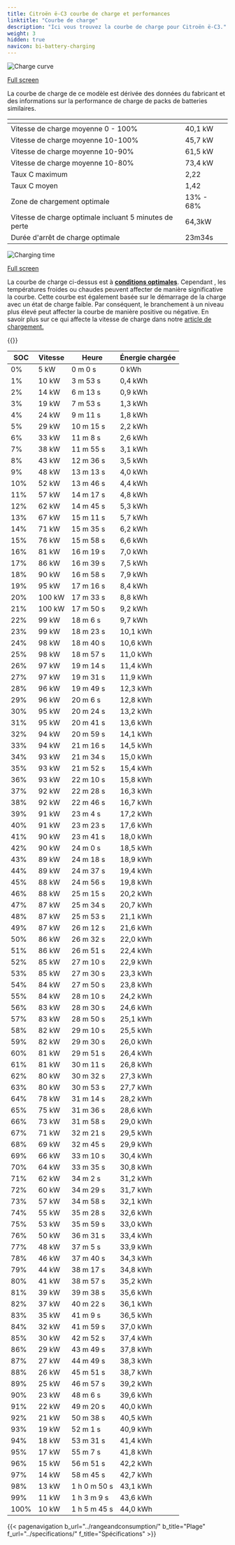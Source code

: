 ```yaml
---
title: Citroën ë-C3 courbe de charge et performances
linktitle: "Courbe de charge"
description: "Ici vous trouvez la courbe de charge pour Citroën ë-C3."
weight: 3
hidden: true
navicon: bi-battery-charging
---
```

<!-- markdownlint-disable MD033 -->
<!-- markdownlint-disable MD010 -->
<img src="/images/models/citroën/ë-c3/ë-c3/chargingcurve.svg" alt="Charge curve" class="img-fluid">

[Full screen](/images/models/citroën/ë-c3/ë-c3/chargingcurve.svg)


<div class="alert alert-primary" role="alert">
La courbe de charge de ce modèle est dérivée des données du fabricant et des informations sur la performance de charge de packs de batteries similaires.
</div>
<div class="table-responsive">
<table class="table table-striped border">
	<thead>
		<tr>
			<th>
			</th>
			<th>
			</th>
		</tr>
	</thead>
	<tbody>
		<tr>
			<td>
				Vitesse de charge moyenne 0 - 100%
			</td>
			<td>
				40,1 kW
			</td>
		</tr>
		<tr>
			<td>
				Vitesse de charge moyenne 10-100%
			</td>
			<td>
				45,7 kW
			</td>
		</tr>
		<tr>
			<td>
				Vitesse de charge moyenne 10-90%
			</td>
			<td>
				61,5 kW
			</td>
		</tr>
		<tr>
			<td>
				Vitesse de charge moyenne 10-80%
			</td>
			<td>
				73,4 kW
			</td>
		</tr>
		<tr>
			<td>
				Taux C maximum
			</td>
			<td>
				2,22
			</td>
		</tr>
		<tr>
			<td>
				Taux C moyen
			</td>
			<td>
				1,42
			</td>
		</tr>
		<tr>
			<td>
				Zone de chargement optimale
			</td>
			<td>
				13% - 68%
			</td>
		</tr>
		<tr>
			<td>
				Vitesse de charge optimale incluant 5 minutes de perte
			</td>
			<td>
				64,3kW
			</td>
		</tr>
		<tr>
			<td>
				Durée d'arrêt de charge optimale
			</td>
			<td>
				23m34s
			</td>
		</tr>
	</tbody>
</table>
</div>
<img src="/images/models/citroën/ë-c3/ë-c3/chargingtime.svg" alt="Charging time" class="img-fluid">

[Full screen](/images/models/citroën/ë-c3/ë-c3/chargingtime.svg)


La courbe de charge ci-dessus est à **[conditions optimales](../../../../../technology/battery/charging/#temperature)**. Cependant , les températures froides ou chaudes peuvent affecter de manière significative la courbe. Cette courbe est également basée sur le démarrage de la charge avec un état de charge faible. Par conséquent, le branchement à un niveau plus élevé peut affecter la courbe de manière positive ou négative. En savoir plus sur ce qui affecte la vitesse de charge dans notre [article de chargement.](../../../../../technology/battery/charging/)


{{<evkxdisplayaddarticle />}}
<div class="table-responsive">
<table class="table table-striped border">
	<thead>
		<tr>
			<th>
				SOC
			</th>
			<th>
				Vitesse
			</th>
			<th>
				Heure
			</th>
			<th>
				Énergie chargée
			</th>
		</tr>
	</thead>
	<tbody>
		<tr>
			<td>
				0%
			</td>
			<td>
				5 kW
			</td>
			<td>
				 0 m 0 s
			</td>
			<td>
				0 kWh
			</td>
		</tr>
		<tr>
			<td>
				1%
			</td>
			<td>
				10 kW
			</td>
			<td>
				 3 m 53 s
			</td>
			<td>
				0,4 kWh
			</td>
		</tr>
		<tr>
			<td>
				2%
			</td>
			<td>
				14 kW
			</td>
			<td>
				 6 m 13 s
			</td>
			<td>
				0,9 kWh
			</td>
		</tr>
		<tr>
			<td>
				3%
			</td>
			<td>
				19 kW
			</td>
			<td>
				 7 m 53 s
			</td>
			<td>
				1,3 kWh
			</td>
		</tr>
		<tr>
			<td>
				4%
			</td>
			<td>
				24 kW
			</td>
			<td>
				 9 m 11 s
			</td>
			<td>
				1,8 kWh
			</td>
		</tr>
		<tr>
			<td>
				5%
			</td>
			<td>
				29 kW
			</td>
			<td>
				 10 m 15 s
			</td>
			<td>
				2,2 kWh
			</td>
		</tr>
		<tr>
			<td>
				6%
			</td>
			<td>
				33 kW
			</td>
			<td>
				 11 m 8 s
			</td>
			<td>
				2,6 kWh
			</td>
		</tr>
		<tr>
			<td>
				7%
			</td>
			<td>
				38 kW
			</td>
			<td>
				 11 m 55 s
			</td>
			<td>
				3,1 kWh
			</td>
		</tr>
		<tr>
			<td>
				8%
			</td>
			<td>
				43 kW
			</td>
			<td>
				 12 m 36 s
			</td>
			<td>
				3,5 kWh
			</td>
		</tr>
		<tr>
			<td>
				9%
			</td>
			<td>
				48 kW
			</td>
			<td>
				 13 m 13 s
			</td>
			<td>
				4,0 kWh
			</td>
		</tr>
		<tr>
			<td>
				10%
			</td>
			<td>
				52 kW
			</td>
			<td>
				 13 m 46 s
			</td>
			<td>
				4,4 kWh
			</td>
		</tr>
		<tr>
			<td>
				11%
			</td>
			<td>
				57 kW
			</td>
			<td>
				 14 m 17 s
			</td>
			<td>
				4,8 kWh
			</td>
		</tr>
		<tr>
			<td>
				12%
			</td>
			<td>
				62 kW
			</td>
			<td>
				 14 m 45 s
			</td>
			<td>
				5,3 kWh
			</td>
		</tr>
		<tr>
			<td>
				13%
			</td>
			<td>
				67 kW
			</td>
			<td>
				 15 m 11 s
			</td>
			<td>
				5,7 kWh
			</td>
		</tr>
		<tr>
			<td>
				14%
			</td>
			<td>
				71 kW
			</td>
			<td>
				 15 m 35 s
			</td>
			<td>
				6,2 kWh
			</td>
		</tr>
		<tr>
			<td>
				15%
			</td>
			<td>
				76 kW
			</td>
			<td>
				 15 m 58 s
			</td>
			<td>
				6,6 kWh
			</td>
		</tr>
		<tr>
			<td>
				16%
			</td>
			<td>
				81 kW
			</td>
			<td>
				 16 m 19 s
			</td>
			<td>
				7,0 kWh
			</td>
		</tr>
		<tr>
			<td>
				17%
			</td>
			<td>
				86 kW
			</td>
			<td>
				 16 m 39 s
			</td>
			<td>
				7,5 kWh
			</td>
		</tr>
		<tr>
			<td>
				18%
			</td>
			<td>
				90 kW
			</td>
			<td>
				 16 m 58 s
			</td>
			<td>
				7,9 kWh
			</td>
		</tr>
		<tr>
			<td>
				19%
			</td>
			<td>
				95 kW
			</td>
			<td>
				 17 m 16 s
			</td>
			<td>
				8,4 kWh
			</td>
		</tr>
		<tr>
			<td>
				20%
			</td>
			<td>
				100 kW
			</td>
			<td>
				 17 m 33 s
			</td>
			<td>
				8,8 kWh
			</td>
		</tr>
		<tr>
			<td>
				21%
			</td>
			<td>
				100 kW
			</td>
			<td>
				 17 m 50 s
			</td>
			<td>
				9,2 kWh
			</td>
		</tr>
		<tr>
			<td>
				22%
			</td>
			<td>
				99 kW
			</td>
			<td>
				 18 m 6 s
			</td>
			<td>
				9,7 kWh
			</td>
		</tr>
		<tr>
			<td>
				23%
			</td>
			<td>
				99 kW
			</td>
			<td>
				 18 m 23 s
			</td>
			<td>
				10,1 kWh
			</td>
		</tr>
		<tr>
			<td>
				24%
			</td>
			<td>
				98 kW
			</td>
			<td>
				 18 m 40 s
			</td>
			<td>
				10,6 kWh
			</td>
		</tr>
		<tr>
			<td>
				25%
			</td>
			<td>
				98 kW
			</td>
			<td>
				 18 m 57 s
			</td>
			<td>
				11,0 kWh
			</td>
		</tr>
		<tr>
			<td>
				26%
			</td>
			<td>
				97 kW
			</td>
			<td>
				 19 m 14 s
			</td>
			<td>
				11,4 kWh
			</td>
		</tr>
		<tr>
			<td>
				27%
			</td>
			<td>
				97 kW
			</td>
			<td>
				 19 m 31 s
			</td>
			<td>
				11,9 kWh
			</td>
		</tr>
		<tr>
			<td>
				28%
			</td>
			<td>
				96 kW
			</td>
			<td>
				 19 m 49 s
			</td>
			<td>
				12,3 kWh
			</td>
		</tr>
		<tr>
			<td>
				29%
			</td>
			<td>
				96 kW
			</td>
			<td>
				 20 m 6 s
			</td>
			<td>
				12,8 kWh
			</td>
		</tr>
		<tr>
			<td>
				30%
			</td>
			<td>
				95 kW
			</td>
			<td>
				 20 m 24 s
			</td>
			<td>
				13,2 kWh
			</td>
		</tr>
		<tr>
			<td>
				31%
			</td>
			<td>
				95 kW
			</td>
			<td>
				 20 m 41 s
			</td>
			<td>
				13,6 kWh
			</td>
		</tr>
		<tr>
			<td>
				32%
			</td>
			<td>
				94 kW
			</td>
			<td>
				 20 m 59 s
			</td>
			<td>
				14,1 kWh
			</td>
		</tr>
		<tr>
			<td>
				33%
			</td>
			<td>
				94 kW
			</td>
			<td>
				 21 m 16 s
			</td>
			<td>
				14,5 kWh
			</td>
		</tr>
		<tr>
			<td>
				34%
			</td>
			<td>
				93 kW
			</td>
			<td>
				 21 m 34 s
			</td>
			<td>
				15,0 kWh
			</td>
		</tr>
		<tr>
			<td>
				35%
			</td>
			<td>
				93 kW
			</td>
			<td>
				 21 m 52 s
			</td>
			<td>
				15,4 kWh
			</td>
		</tr>
		<tr>
			<td>
				36%
			</td>
			<td>
				93 kW
			</td>
			<td>
				 22 m 10 s
			</td>
			<td>
				15,8 kWh
			</td>
		</tr>
		<tr>
			<td>
				37%
			</td>
			<td>
				92 kW
			</td>
			<td>
				 22 m 28 s
			</td>
			<td>
				16,3 kWh
			</td>
		</tr>
		<tr>
			<td>
				38%
			</td>
			<td>
				92 kW
			</td>
			<td>
				 22 m 46 s
			</td>
			<td>
				16,7 kWh
			</td>
		</tr>
		<tr>
			<td>
				39%
			</td>
			<td>
				91 kW
			</td>
			<td>
				 23 m 4 s
			</td>
			<td>
				17,2 kWh
			</td>
		</tr>
		<tr>
			<td>
				40%
			</td>
			<td>
				91 kW
			</td>
			<td>
				 23 m 23 s
			</td>
			<td>
				17,6 kWh
			</td>
		</tr>
		<tr>
			<td>
				41%
			</td>
			<td>
				90 kW
			</td>
			<td>
				 23 m 41 s
			</td>
			<td>
				18,0 kWh
			</td>
		</tr>
		<tr>
			<td>
				42%
			</td>
			<td>
				90 kW
			</td>
			<td>
				 24 m 0 s
			</td>
			<td>
				18,5 kWh
			</td>
		</tr>
		<tr>
			<td>
				43%
			</td>
			<td>
				89 kW
			</td>
			<td>
				 24 m 18 s
			</td>
			<td>
				18,9 kWh
			</td>
		</tr>
		<tr>
			<td>
				44%
			</td>
			<td>
				89 kW
			</td>
			<td>
				 24 m 37 s
			</td>
			<td>
				19,4 kWh
			</td>
		</tr>
		<tr>
			<td>
				45%
			</td>
			<td>
				88 kW
			</td>
			<td>
				 24 m 56 s
			</td>
			<td>
				19,8 kWh
			</td>
		</tr>
		<tr>
			<td>
				46%
			</td>
			<td>
				88 kW
			</td>
			<td>
				 25 m 15 s
			</td>
			<td>
				20,2 kWh
			</td>
		</tr>
		<tr>
			<td>
				47%
			</td>
			<td>
				87 kW
			</td>
			<td>
				 25 m 34 s
			</td>
			<td>
				20,7 kWh
			</td>
		</tr>
		<tr>
			<td>
				48%
			</td>
			<td>
				87 kW
			</td>
			<td>
				 25 m 53 s
			</td>
			<td>
				21,1 kWh
			</td>
		</tr>
		<tr>
			<td>
				49%
			</td>
			<td>
				87 kW
			</td>
			<td>
				 26 m 12 s
			</td>
			<td>
				21,6 kWh
			</td>
		</tr>
		<tr>
			<td>
				50%
			</td>
			<td>
				86 kW
			</td>
			<td>
				 26 m 32 s
			</td>
			<td>
				22,0 kWh
			</td>
		</tr>
		<tr>
			<td>
				51%
			</td>
			<td>
				86 kW
			</td>
			<td>
				 26 m 51 s
			</td>
			<td>
				22,4 kWh
			</td>
		</tr>
		<tr>
			<td>
				52%
			</td>
			<td>
				85 kW
			</td>
			<td>
				 27 m 10 s
			</td>
			<td>
				22,9 kWh
			</td>
		</tr>
		<tr>
			<td>
				53%
			</td>
			<td>
				85 kW
			</td>
			<td>
				 27 m 30 s
			</td>
			<td>
				23,3 kWh
			</td>
		</tr>
		<tr>
			<td>
				54%
			</td>
			<td>
				84 kW
			</td>
			<td>
				 27 m 50 s
			</td>
			<td>
				23,8 kWh
			</td>
		</tr>
		<tr>
			<td>
				55%
			</td>
			<td>
				84 kW
			</td>
			<td>
				 28 m 10 s
			</td>
			<td>
				24,2 kWh
			</td>
		</tr>
		<tr>
			<td>
				56%
			</td>
			<td>
				83 kW
			</td>
			<td>
				 28 m 30 s
			</td>
			<td>
				24,6 kWh
			</td>
		</tr>
		<tr>
			<td>
				57%
			</td>
			<td>
				83 kW
			</td>
			<td>
				 28 m 50 s
			</td>
			<td>
				25,1 kWh
			</td>
		</tr>
		<tr>
			<td>
				58%
			</td>
			<td>
				82 kW
			</td>
			<td>
				 29 m 10 s
			</td>
			<td>
				25,5 kWh
			</td>
		</tr>
		<tr>
			<td>
				59%
			</td>
			<td>
				82 kW
			</td>
			<td>
				 29 m 30 s
			</td>
			<td>
				26,0 kWh
			</td>
		</tr>
		<tr>
			<td>
				60%
			</td>
			<td>
				81 kW
			</td>
			<td>
				 29 m 51 s
			</td>
			<td>
				26,4 kWh
			</td>
		</tr>
		<tr>
			<td>
				61%
			</td>
			<td>
				81 kW
			</td>
			<td>
				 30 m 11 s
			</td>
			<td>
				26,8 kWh
			</td>
		</tr>
		<tr>
			<td>
				62%
			</td>
			<td>
				80 kW
			</td>
			<td>
				 30 m 32 s
			</td>
			<td>
				27,3 kWh
			</td>
		</tr>
		<tr>
			<td>
				63%
			</td>
			<td>
				80 kW
			</td>
			<td>
				 30 m 53 s
			</td>
			<td>
				27,7 kWh
			</td>
		</tr>
		<tr>
			<td>
				64%
			</td>
			<td>
				78 kW
			</td>
			<td>
				 31 m 14 s
			</td>
			<td>
				28,2 kWh
			</td>
		</tr>
		<tr>
			<td>
				65%
			</td>
			<td>
				75 kW
			</td>
			<td>
				 31 m 36 s
			</td>
			<td>
				28,6 kWh
			</td>
		</tr>
		<tr>
			<td>
				66%
			</td>
			<td>
				73 kW
			</td>
			<td>
				 31 m 58 s
			</td>
			<td>
				29,0 kWh
			</td>
		</tr>
		<tr>
			<td>
				67%
			</td>
			<td>
				71 kW
			</td>
			<td>
				 32 m 21 s
			</td>
			<td>
				29,5 kWh
			</td>
		</tr>
		<tr>
			<td>
				68%
			</td>
			<td>
				69 kW
			</td>
			<td>
				 32 m 45 s
			</td>
			<td>
				29,9 kWh
			</td>
		</tr>
		<tr>
			<td>
				69%
			</td>
			<td>
				66 kW
			</td>
			<td>
				 33 m 10 s
			</td>
			<td>
				30,4 kWh
			</td>
		</tr>
		<tr>
			<td>
				70%
			</td>
			<td>
				64 kW
			</td>
			<td>
				 33 m 35 s
			</td>
			<td>
				30,8 kWh
			</td>
		</tr>
		<tr>
			<td>
				71%
			</td>
			<td>
				62 kW
			</td>
			<td>
				 34 m 2 s
			</td>
			<td>
				31,2 kWh
			</td>
		</tr>
		<tr>
			<td>
				72%
			</td>
			<td>
				60 kW
			</td>
			<td>
				 34 m 29 s
			</td>
			<td>
				31,7 kWh
			</td>
		</tr>
		<tr>
			<td>
				73%
			</td>
			<td>
				57 kW
			</td>
			<td>
				 34 m 58 s
			</td>
			<td>
				32,1 kWh
			</td>
		</tr>
		<tr>
			<td>
				74%
			</td>
			<td>
				55 kW
			</td>
			<td>
				 35 m 28 s
			</td>
			<td>
				32,6 kWh
			</td>
		</tr>
		<tr>
			<td>
				75%
			</td>
			<td>
				53 kW
			</td>
			<td>
				 35 m 59 s
			</td>
			<td>
				33,0 kWh
			</td>
		</tr>
		<tr>
			<td>
				76%
			</td>
			<td>
				50 kW
			</td>
			<td>
				 36 m 31 s
			</td>
			<td>
				33,4 kWh
			</td>
		</tr>
		<tr>
			<td>
				77%
			</td>
			<td>
				48 kW
			</td>
			<td>
				 37 m 5 s
			</td>
			<td>
				33,9 kWh
			</td>
		</tr>
		<tr>
			<td>
				78%
			</td>
			<td>
				46 kW
			</td>
			<td>
				 37 m 40 s
			</td>
			<td>
				34,3 kWh
			</td>
		</tr>
		<tr>
			<td>
				79%
			</td>
			<td>
				44 kW
			</td>
			<td>
				 38 m 17 s
			</td>
			<td>
				34,8 kWh
			</td>
		</tr>
		<tr>
			<td>
				80%
			</td>
			<td>
				41 kW
			</td>
			<td>
				 38 m 57 s
			</td>
			<td>
				35,2 kWh
			</td>
		</tr>
		<tr>
			<td>
				81%
			</td>
			<td>
				39 kW
			</td>
			<td>
				 39 m 38 s
			</td>
			<td>
				35,6 kWh
			</td>
		</tr>
		<tr>
			<td>
				82%
			</td>
			<td>
				37 kW
			</td>
			<td>
				 40 m 22 s
			</td>
			<td>
				36,1 kWh
			</td>
		</tr>
		<tr>
			<td>
				83%
			</td>
			<td>
				35 kW
			</td>
			<td>
				 41 m 9 s
			</td>
			<td>
				36,5 kWh
			</td>
		</tr>
		<tr>
			<td>
				84%
			</td>
			<td>
				32 kW
			</td>
			<td>
				 41 m 59 s
			</td>
			<td>
				37,0 kWh
			</td>
		</tr>
		<tr>
			<td>
				85%
			</td>
			<td>
				30 kW
			</td>
			<td>
				 42 m 52 s
			</td>
			<td>
				37,4 kWh
			</td>
		</tr>
		<tr>
			<td>
				86%
			</td>
			<td>
				29 kW
			</td>
			<td>
				 43 m 49 s
			</td>
			<td>
				37,8 kWh
			</td>
		</tr>
		<tr>
			<td>
				87%
			</td>
			<td>
				27 kW
			</td>
			<td>
				 44 m 49 s
			</td>
			<td>
				38,3 kWh
			</td>
		</tr>
		<tr>
			<td>
				88%
			</td>
			<td>
				26 kW
			</td>
			<td>
				 45 m 51 s
			</td>
			<td>
				38,7 kWh
			</td>
		</tr>
		<tr>
			<td>
				89%
			</td>
			<td>
				25 kW
			</td>
			<td>
				 46 m 57 s
			</td>
			<td>
				39,2 kWh
			</td>
		</tr>
		<tr>
			<td>
				90%
			</td>
			<td>
				23 kW
			</td>
			<td>
				 48 m 6 s
			</td>
			<td>
				39,6 kWh
			</td>
		</tr>
		<tr>
			<td>
				91%
			</td>
			<td>
				22 kW
			</td>
			<td>
				 49 m 20 s
			</td>
			<td>
				40,0 kWh
			</td>
		</tr>
		<tr>
			<td>
				92%
			</td>
			<td>
				21 kW
			</td>
			<td>
				 50 m 38 s
			</td>
			<td>
				40,5 kWh
			</td>
		</tr>
		<tr>
			<td>
				93%
			</td>
			<td>
				19 kW
			</td>
			<td>
				 52 m 1 s
			</td>
			<td>
				40,9 kWh
			</td>
		</tr>
		<tr>
			<td>
				94%
			</td>
			<td>
				18 kW
			</td>
			<td>
				 53 m 31 s
			</td>
			<td>
				41,4 kWh
			</td>
		</tr>
		<tr>
			<td>
				95%
			</td>
			<td>
				17 kW
			</td>
			<td>
				 55 m 7 s
			</td>
			<td>
				41,8 kWh
			</td>
		</tr>
		<tr>
			<td>
				96%
			</td>
			<td>
				15 kW
			</td>
			<td>
				 56 m 51 s
			</td>
			<td>
				42,2 kWh
			</td>
		</tr>
		<tr>
			<td>
				97%
			</td>
			<td>
				14 kW
			</td>
			<td>
				 58 m 45 s
			</td>
			<td>
				42,7 kWh
			</td>
		</tr>
		<tr>
			<td>
				98%
			</td>
			<td>
				13 kW
			</td>
			<td>
				1 h 0 m 50 s
			</td>
			<td>
				43,1 kWh
			</td>
		</tr>
		<tr>
			<td>
				99%
			</td>
			<td>
				11 kW
			</td>
			<td>
				1 h 3 m 9 s
			</td>
			<td>
				43,6 kWh
			</td>
		</tr>
		<tr>
			<td>
				100%
			</td>
			<td>
				10 kW
			</td>
			<td>
				1 h 5 m 45 s
			</td>
			<td>
				44,0 kWh
			</td>
		</tr>
	</tbody>
</table>
</div>


{{< pagenavigation b_url="../rangeandconsumption/" b_title="Plage" f_url="../specifications/" f_title="Spécifications" >}}
